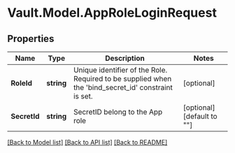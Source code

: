 # Vault.Model.AppRoleLoginRequest

## Properties

Name | Type | Description | Notes
------------ | ------------- | ------------- | -------------
**RoleId** | **string** | Unique identifier of the Role. Required to be supplied when the &#x27;bind_secret_id&#x27; constraint is set. | [optional] 
**SecretId** | **string** | SecretID belong to the App role | [optional] [default to ""]


[[Back to Model list]](../README.md#documentation-for-models) [[Back to API list]](../README.md#documentation-for-api-endpoints) [[Back to README]](../README.md)

